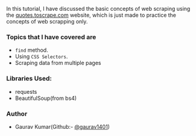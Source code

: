 In this tutorial, I have discussed the basic concepts of web scraping using the [quotes.toscrape.com](https://quotes.toscrape.com/page/1/) website, which is just made to practice the concepts of web scrapping only.

### **Topics that I have covered are**
 - ```find``` method.
 - Using ```CSS Selectors```.
 - Scraping data from multiple pages

### **Libraries Used:**
 - requests
 - BeautifulSoup(from bs4)

### **Author**
 - Gaurav Kumar(Github:- [@gaurav1401](https://github.com/Gaurav1401))

